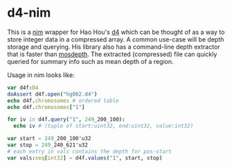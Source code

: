 # d4-nim

This is a [nim](https://nim-lang.org) wrapper for Hao Hou's [d4](https://github.com/38/d4-format) which
can be thought of as a way to store integer data in a compressed array. A common use-case will be depth storage
and querying. His library also has a command-line depth extractor that is faster than [mosdepth](https://github.com/brentp/mosdepth).
The extracted (compressed) file can quickly queried for summary info such as mean depth of a region.


Usage in nim looks like:

```Nim
var d4f:D4
doAssert d4f.open("hg002.d4")
echo d4f.chromosomes # ordered table
echo d4f.chromosomes["1"]

for iv in d4f.query("1", 249_200_100):
  echo iv # (tuple of start:uint32, end:uint32, value:int32)

var start = 249_200_100'u32
var stop = 249_240_621'u32
# each entry in vals contains the depth for pos-start
var vals:seq[int32] = d4f.values("1", start, stop)
```

